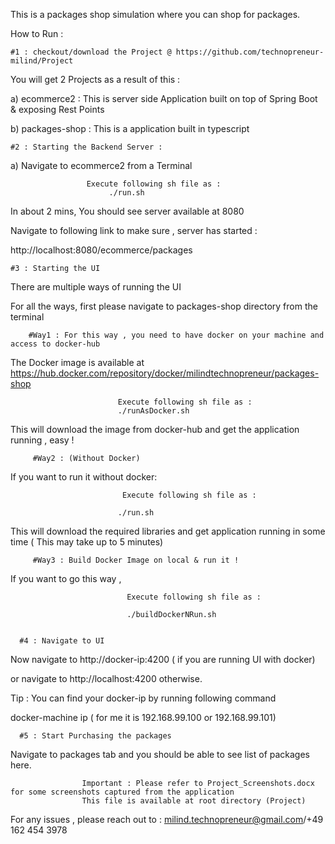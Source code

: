This is a packages shop simulation where you can shop for packages.

How to Run :

    #1 : checkout/download the Project @ https://github.com/technopreneur-milind/Project

You will get 2 Projects as a result of this :

a) ecommerce2 : This is server side Application built on top of Spring Boot & exposing Rest Points

b) packages-shop : This is a application built in typescript

    #2 : Starting the Backend Server : 

  a) Navigate to ecommerce2 from a Terminal
  
                     Execute following sh file as :
                          ./run.sh  
  In about 2 mins, You should see server available at 8080
  
  Navigate to following link to make sure , server has started :
  
  http://localhost:8080/ecommerce/packages
  
  
    #3 : Starting the UI 
 There are multiple ways of running the UI 
 
 For all the ways, first please navigate to packages-shop directory from the terminal
 
        #Way1 : For this way , you need to have docker on your machine and access to docker-hub
 The Docker image is available at https://hub.docker.com/repository/docker/milindtechnopreneur/packages-shop
 
                            Execute following sh file as :
                            ./runAsDocker.sh  
  This will download the image from docker-hub and get the application running , easy !
  
         #Way2 : (Without Docker)
         
 If you want to run it without docker: 
 
                             Execute following sh file as :
                             
                            ./run.sh  
 This will download the required libraries and get application running in some time ( This may take up to 5 minutes)
 
 
         #Way3 : Build Docker Image on local & run it !
         
 If you want to go this way ,
 
                              Execute following sh file as :
                          
                              ./buildDockerNRun.sh 
 
 
      #4 : Navigate to UI
      
 Now navigate to http://docker-ip:4200 ( if you are running UI with docker) 
 
 or navigate to http://localhost:4200 otherwise.
 
 Tip : You can find your docker-ip by running following command 
 
 docker-machine ip  ( for me it is 192.168.99.100 or 192.168.99.101)
 
      #5 : Start Purchasing the packages
      
 Navigate to packages tab and you should be able to see list of packages here.
 
 
 
                    Important : Please refer to Project_Screenshots.docx for some screenshots captured from the application
                    This file is available at root directory (Project)
                    
 
 
 For any issues , please reach out to : milind.technopreneur@gmail.com/+49 162 454 3978
 
 
